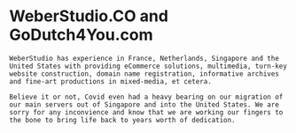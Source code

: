 # WeberStudio.CO and GoDutch4You.com

    WeberStudio has experience in France, Netherlands, Singapore and the United States with providing eCommerce solutions, multimedia, turn-key website construction, domain name registration, informative archives and fine-art productions in mixed-media, et cetera.
    
    Believe it or not, Covid even had a heavy bearing on our migration of our main servers out of Singapore and into the United States. We are sorry for any inconvience and know that we are working our fingers to the bone to bring life back to years worth of dedication.
